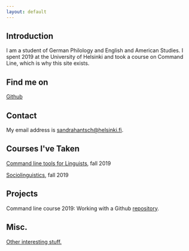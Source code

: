 ```yaml
---
layout: default
---
```


## Introduction

I am a student of German Philology and English and American Studies. I spent 2019 at the University of Helsinki and took a course on Command Line, which is why this site exists.

## Find me on

[Github](https://github.com/sancaterina)

## Contact

My email address is sandrahantsch@helsinki.fi. 

## Courses I've Taken

[Command line tools for Linguists](https://courses.helsinki.fi/en/kik-lg219/129824412), fall 2019

[Sociolinguistics](https://courses.helsinki.fi/en/lda-g3106/130806664), fall 2019

## Projects

Command line course 2019: Working with a Github [repository](https://github.com/sancaterina/cmdline-course).

## Misc. 

[Other interesting stuff.](https://www.ted.com/) 
